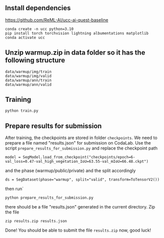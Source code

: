 ## Install dependencies
https://github.com/ReML-AI/ucc-ai-quest-baseline
```
conda create -n ucc python=3.10
pip install torch torchvision lightning albumentations matplotlib
conda activate ucc
```

## Unzip warmup.zip in data folder so it has the following structure

```
data/warmup/img/train
data/warmup/img/valid
data/warmup/ann/train
data/warmup/ann/valid
```

## Training
```
python train.py
```

## Prepare results for submission

After training, the checkpoints are stored in folder `checkpoints`. We need to prepare a file named "results.json" for submission on CodaLab. Use the script `prepare_results_for_submission.py` and replace the checkpoint path 

```
model = SegModel.load_from_checkpoint("checkpoints/epoch=6-val_loss=0.47-val_high_vegetation_IoU=63.55-val_mIoU=66.48.ckpt")
```
and the phase (warmup/public/private) and the split accordingly
```
ds = SegDataset(phase="warmup", split="valid", transform=ToTensorV2())
```

then run`
```
python prepare_results_for_submission.py
```

there should be a file "results.json" generated in the current directory. Zip the file

```
zip results.zip results.json
```

Done! You should be able to submit the file `results.zip` now, good luck!